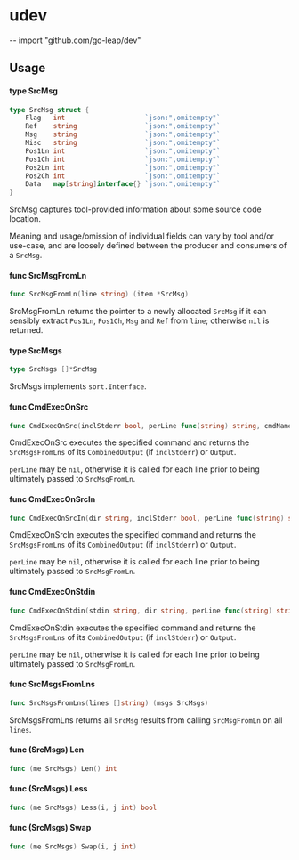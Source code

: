 # udev
--
    import "github.com/go-leap/dev"


## Usage

#### type SrcMsg

```go
type SrcMsg struct {
	Flag   int                    `json:",omitempty"`
	Ref    string                 `json:",omitempty"`
	Msg    string                 `json:",omitempty"`
	Misc   string                 `json:",omitempty"`
	Pos1Ln int                    `json:",omitempty"`
	Pos1Ch int                    `json:",omitempty"`
	Pos2Ln int                    `json:",omitempty"`
	Pos2Ch int                    `json:",omitempty"`
	Data   map[string]interface{} `json:",omitempty"`
}
```

SrcMsg captures tool-provided information about some source code location.

Meaning and usage/omission of individual fields can vary by tool and/or
use-case, and are loosely defined between the producer and consumers of a
`SrcMsg`.

#### func  SrcMsgFromLn

```go
func SrcMsgFromLn(line string) (item *SrcMsg)
```
SrcMsgFromLn returns the pointer to a newly allocated `SrcMsg` if it can
sensibly extract `Pos1Ln`, `Pos1Ch`, `Msg` and `Ref` from `line`; otherwise
`nil` is returned.

#### type SrcMsgs

```go
type SrcMsgs []*SrcMsg
```

SrcMsgs implements `sort.Interface`.

#### func  CmdExecOnSrc

```go
func CmdExecOnSrc(inclStderr bool, perLine func(string) string, cmdName string, cmdArgs ...string) SrcMsgs
```
CmdExecOnSrc executes the specified command and returns the `SrcMsgsFromLns` of
its `CombinedOutput` (if `inclStderr`) or `Output`.

`perLine` may be `nil`, otherwise it is called for each line prior to being
ultimately passed to `SrcMsgFromLn`.

#### func  CmdExecOnSrcIn

```go
func CmdExecOnSrcIn(dir string, inclStderr bool, perLine func(string) string, cmdName string, cmdArgs ...string) SrcMsgs
```
CmdExecOnSrcIn executes the specified command and returns the `SrcMsgsFromLns`
of its `CombinedOutput` (if `inclStderr`) or `Output`.

`perLine` may be `nil`, otherwise it is called for each line prior to being
ultimately passed to `SrcMsgFromLn`.

#### func  CmdExecOnStdin

```go
func CmdExecOnStdin(stdin string, dir string, perLine func(string) string, cmdName string, cmdArgs ...string) (SrcMsgs, error)
```
CmdExecOnStdin executes the specified command and returns the `SrcMsgsFromLns`
of its `CombinedOutput` (if `inclStderr`) or `Output`.

`perLine` may be `nil`, otherwise it is called for each line prior to being
ultimately passed to `SrcMsgFromLn`.

#### func  SrcMsgsFromLns

```go
func SrcMsgsFromLns(lines []string) (msgs SrcMsgs)
```
SrcMsgsFromLns returns all `SrcMsg` results from calling `SrcMsgFromLn` on all
`lines`.

#### func (SrcMsgs) Len

```go
func (me SrcMsgs) Len() int
```

#### func (SrcMsgs) Less

```go
func (me SrcMsgs) Less(i, j int) bool
```

#### func (SrcMsgs) Swap

```go
func (me SrcMsgs) Swap(i, j int)
```

